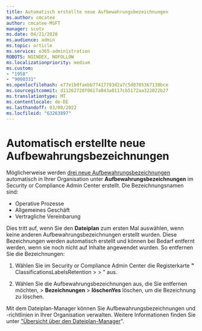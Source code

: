 ```yaml
---
title: Automatisch erstellte neue Aufbewahrungsbezeichnungen
ms.author: cmcatee
author: cmcatee-MSFT
manager: scotv
ms.date: 04/21/2020
ms.audience: admin
ms.topic: article
ms.service: o365-administration
ROBOTS: NOINDEX, NOFOLLOW
ms.localizationpriority: medium
ms.custom:
- "1958"
- "9000331"
ms.openlocfilehash: e77e1b0faebb77417793d2a7c5d0785367138bce
ms.sourcegitcommit: d11262728f0617a843a0117cb5172aa322022b27
ms.translationtype: MT
ms.contentlocale: de-DE
ms.lasthandoff: 03/08/2022
ms.locfileid: "63263897"
---
```

# <a name="new-retention-labels-created-automatically"></a>Automatisch erstellte neue Aufbewahrungsbezeichnungen

Möglicherweise werden [drei neue Aufbewahrungsbezeichnungen](https://docs.microsoft.com/microsoft-365/compliance/file-plan-manager) automatisch in Ihrer Organisation unter **Aufbewahrungsbezeichnungen** im Security or Compliance Admin Center erstellt. Die Bezeichnungsnamen sind:

- Operative Prozesse
- Allgemeines Geschäft
- Vertragliche Vereinbarung

Dies tritt auf, wenn Sie den **Dateiplan** zum ersten Mal auswählen, wenn keine anderen Aufbewahrungsbezeichnungen erstellt wurden. Diese Bezeichnungen werden automatisch erstellt und können bei Bedarf entfernt werden, wenn sie noch nicht auf Inhalte angewendet wurden. So entfernen Sie die Bezeichnungen:

1. Wählen Sie im Security or Compliance Admin Center die Registerkarte **"** ClassificationsLabelsRetention >  > " aus.

1. Wählen Sie die Aufbewahrungsbezeichnungen aus, die Sie entfernen möchten, > **Bezeichnungen** >  **löschenYes** löschen, um die Bezeichnung zu löschen.

Mit dem Dateiplan-Manager können Sie Aufbewahrungsbezeichnungen und -richtlinien in Ihrer Organisation verwalten. Weitere Informationen finden Sie unter ["Übersicht über den Dateiplan-Manager](https://docs.microsoft.com/microsoft-365/compliance/file-plan-manager)".